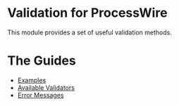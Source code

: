 # Validation for ProcessWire

This module provides a set of useful validation methods.

# The Guides

- [Examples](readme/examples)
- [Available Validators](readme/validators)
- [Error Messages](readme/messages)
